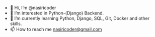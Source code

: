 - 👋 Hi, I’m @nasiricoder
- 👀 I’m interested in Python-(Django) Backend.
- 🌱 I’m currently learning Python, Django, SQL, Git, Docker and other skills.
- 📫 How to reach me nasiricoder@gmail.com

<!---
nasiricoder/nasiricoder is a ✨ special ✨ repository because its `README.md` (this file) appears on your GitHub profile.
You can click the Preview link to take a look at your changes.
--->
